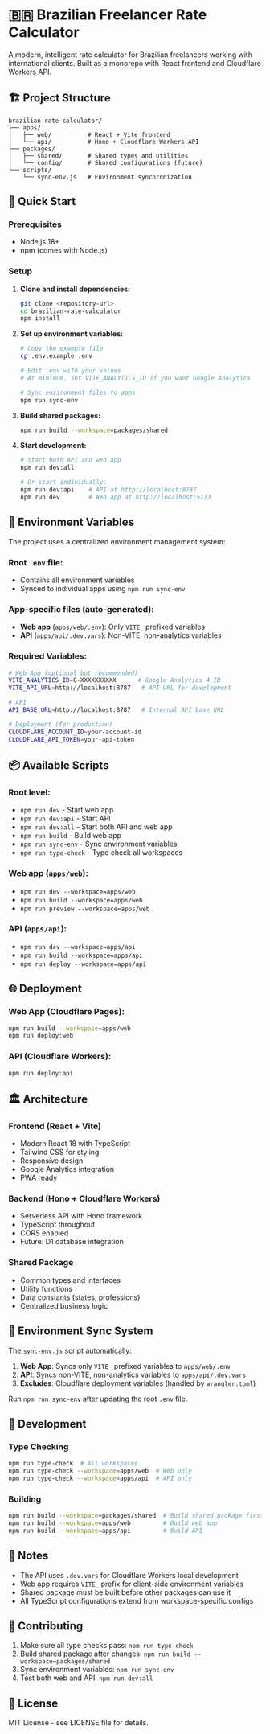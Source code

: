 # 🇧🇷 Brazilian Freelancer Rate Calculator

A modern, intelligent rate calculator for Brazilian freelancers working with international clients. Built as a monorepo with React frontend and Cloudflare Workers API.

## 🏗️ Project Structure

```
brazilian-rate-calculator/
├── apps/
│   ├── web/          # React + Vite frontend
│   └── api/          # Hono + Cloudflare Workers API
├── packages/
│   ├── shared/       # Shared types and utilities
│   └── config/       # Shared configurations (future)
└── scripts/
    └── sync-env.js   # Environment synchronization
```

## 🚀 Quick Start

### Prerequisites

- Node.js 18+
- npm (comes with Node.js)

### Setup

1. **Clone and install dependencies:**

   ```bash
   git clone <repository-url>
   cd brazilian-rate-calculator
   npm install
   ```

2. **Set up environment variables:**

   ```bash
   # Copy the example file
   cp .env.example .env

   # Edit .env with your values
   # At minimum, set VITE_ANALYTICS_ID if you want Google Analytics

   # Sync environment files to apps
   npm run sync-env
   ```

3. **Build shared packages:**

   ```bash
   npm run build --workspace=packages/shared
   ```

4. **Start development:**

   ```bash
   # Start both API and web app
   npm run dev:all

   # Or start individually:
   npm run dev:api    # API at http://localhost:8787
   npm run dev        # Web app at http://localhost:5173
   ```

## 🔧 Environment Variables

The project uses a centralized environment management system:

### Root `.env` file:

- Contains all environment variables
- Synced to individual apps using `npm run sync-env`

### App-specific files (auto-generated):

- **Web app** (`apps/web/.env`): Only `VITE_` prefixed variables
- **API** (`apps/api/.dev.vars`): Non-VITE, non-analytics variables

### Required Variables:

```bash
# Web App (optional but recommended)
VITE_ANALYTICS_ID=G-XXXXXXXXXX      # Google Analytics 4 ID
VITE_API_URL=http://localhost:8787   # API URL for development

# API
API_BASE_URL=http://localhost:8787   # Internal API base URL

# Deployment (for production)
CLOUDFLARE_ACCOUNT_ID=your-account-id
CLOUDFLARE_API_TOKEN=your-api-token
```

## 📦 Available Scripts

### Root level:

- `npm run dev` - Start web app
- `npm run dev:api` - Start API
- `npm run dev:all` - Start both API and web app
- `npm run build` - Build web app
- `npm run sync-env` - Sync environment variables
- `npm run type-check` - Type check all workspaces

### Web app (`apps/web`):

- `npm run dev --workspace=apps/web`
- `npm run build --workspace=apps/web`
- `npm run preview --workspace=apps/web`

### API (`apps/api`):

- `npm run dev --workspace=apps/api`
- `npm run build --workspace=apps/api`
- `npm run deploy --workspace=apps/api`

## 🌐 Deployment

### Web App (Cloudflare Pages):

```bash
npm run build --workspace=apps/web
npm run deploy:web
```

### API (Cloudflare Workers):

```bash
npm run deploy:api
```

## 🏛️ Architecture

### Frontend (React + Vite)

- Modern React 18 with TypeScript
- Tailwind CSS for styling
- Responsive design
- Google Analytics integration
- PWA ready

### Backend (Hono + Cloudflare Workers)

- Serverless API with Hono framework
- TypeScript throughout
- CORS enabled
- Future: D1 database integration

### Shared Package

- Common types and interfaces
- Utility functions
- Data constants (states, professions)
- Centralized business logic

## 🔄 Environment Sync System

The `sync-env.js` script automatically:

1. **Web App**: Syncs only `VITE_` prefixed variables to `apps/web/.env`
2. **API**: Syncs non-VITE, non-analytics variables to `apps/api/.dev.vars`
3. **Excludes**: Cloudflare deployment variables (handled by `wrangler.toml`)

Run `npm run sync-env` after updating the root `.env` file.

## 🧪 Development

### Type Checking

```bash
npm run type-check  # All workspaces
npm run type-check --workspace=apps/web  # Web only
npm run type-check --workspace=apps/api  # API only
```

### Building

```bash
npm run build --workspace=packages/shared  # Build shared package first
npm run build --workspace=apps/web         # Build web app
npm run build --workspace=apps/api         # Build API
```

## 📝 Notes

- The API uses `.dev.vars` for Cloudflare Workers local development
- Web app requires `VITE_` prefix for client-side environment variables
- Shared package must be built before other packages can use it
- All TypeScript configurations extend from workspace-specific configs

## 🤝 Contributing

1. Make sure all type checks pass: `npm run type-check`
2. Build shared package after changes: `npm run build --workspace=packages/shared`
3. Sync environment variables: `npm run sync-env`
4. Test both web and API: `npm run dev:all`

## 📄 License

MIT License - see LICENSE file for details.
